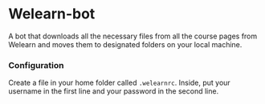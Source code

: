 # Welearn-bot
A bot that downloads all the necessary files from all the course pages from Welearn and moves them to designated folders on your local machine.

### Configuration
Create a file in your home folder called `.welearnrc`. Inside, put your username in the first line and your password in the second line.
